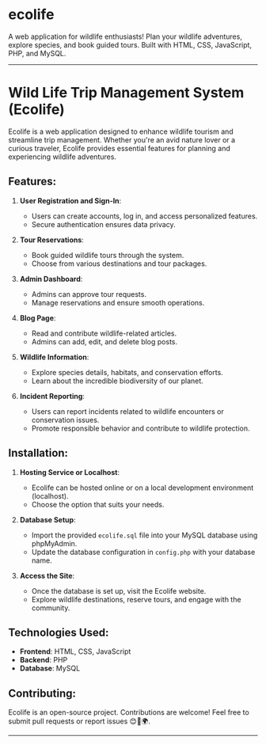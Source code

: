 # ecolife
A web application for wildlife enthusiasts! Plan your wildlife adventures, explore species, and book guided tours. Built with HTML, CSS, JavaScript, PHP, and MySQL.

----------------------------------------------------------------------------------------------------------------------------------

# Wild Life Trip Management System (Ecolife)

Ecolife is a web application designed to enhance wildlife tourism and streamline trip management. Whether you're an avid nature lover or a curious traveler, Ecolife provides essential features for planning and experiencing wildlife adventures.

## Features:

1. **User Registration and Sign-In**:
   - Users can create accounts, log in, and access personalized features.
   - Secure authentication ensures data privacy.

2. **Tour Reservations**:
   - Book guided wildlife tours through the system.
   - Choose from various destinations and tour packages.

3. **Admin Dashboard**:
   - Admins can approve tour requests.
   - Manage reservations and ensure smooth operations.

4. **Blog Page**:
   - Read and contribute wildlife-related articles.
   - Admins can add, edit, and delete blog posts.

5. **Wildlife Information**:
   - Explore species details, habitats, and conservation efforts.
   - Learn about the incredible biodiversity of our planet.

6. **Incident Reporting**:
   - Users can report incidents related to wildlife encounters or conservation issues.
   - Promote responsible behavior and contribute to wildlife protection.

## Installation:

1. **Hosting Service or Localhost**:
   - Ecolife can be hosted online or on a local development environment (localhost).
   - Choose the option that suits your needs.

2. **Database Setup**:
   - Import the provided `ecolife.sql` file into your MySQL database using phpMyAdmin.
   - Update the database configuration in `config.php` with your database name.

3. **Access the Site**:
   - Once the database is set up, visit the Ecolife website.
   - Explore wildlife destinations, reserve tours, and engage with the community.

## Technologies Used:

- **Frontend**: HTML, CSS, JavaScript
- **Backend**: PHP
- **Database**: MySQL

## Contributing:

Ecolife is an open-source project. Contributions are welcome! Feel free to submit pull requests or report issues 😊🦁🌍.

----------------------------------------------------------------------------------------------------------------------------------
